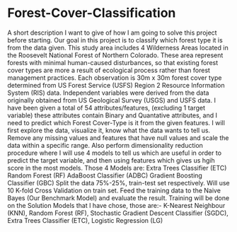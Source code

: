 # Forest-Cover-Classification
A short description I want to give of how I am going to solve this project before starting. Our goal in this project is to classify which forest type it is from the data given.  This study area includes 4 Wilderness Areas located in the Roosevelt National Forest of Northern Colorado. These area represent forests with minimal human-caused disturbances, so that existing forest cover types are more a result of ecological process rather than forest management practices.  Each observation is 30m x 30m forest cover type determined from US Forest Service (USFS) Region 2 Resource Information System (RIS) data. Independent variables were derived from the data originally obtained from US Geological Survey (USGS) and USFS data.  I have been given a total of 54 attributes/features, (excluding 1 target variable) these attributes contain Binary and Quantative attributes, and I need to predict which Forest Cover-Type is it from the given features.  I will first explore the data, visualize it, know what the data wants to tell us. Remove any missing values and features that have null values and scale the data within a specific range.  Also perform dimensionality reduction procedure where I will use 4 models to tell us which are useful in order to predict the target variable, and then using features which gives us hgih score in the most models. Those 4 Models are: Extra Trees Classifier (ETC) Random Forest (RF) AdaBoost Classifier (ADBC) Gradient Boosting Classifier (GBC)  Split the data 75%-25%, train-test set respectively. Will use 10 K-fold Cross Validation on train set.  Feed the training data to the Naive Bayes (Our Benchmark Model) and evaluate the result.  Training will be done on the Solution Models that I have chose, those are:-      K-Nearest Neighbour (KNN),     Random Forest (RF),     Stochastic Gradient Descent Classifier (SGDC),     Extra Trees Classifier (ETC),     Logistic Regression (LG)
